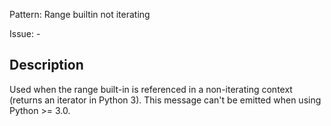 Pattern: Range builtin not iterating

Issue: -

## Description

Used when the range built-in is referenced in a non-iterating context (returns an iterator in Python 3). This message can't be emitted when using Python >= 3.0.